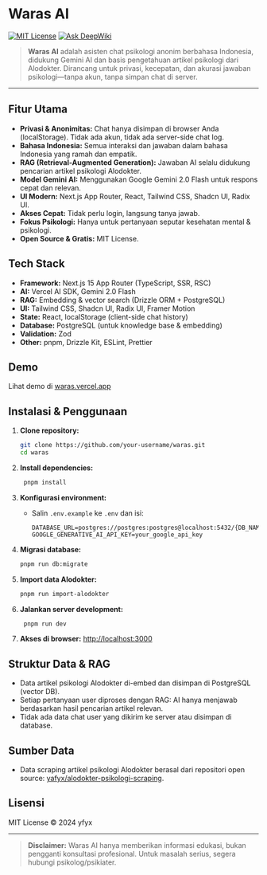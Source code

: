 # Waras AI

[![MIT License](https://img.shields.io/badge/license-MIT-blue.svg)](LICENSE)
[![Ask DeepWiki](https://deepwiki.com/badge.svg)](https://deepwiki.com/yafyx/waras)

> **Waras AI** adalah asisten chat psikologi anonim berbahasa Indonesia, didukung Gemini AI dan basis pengetahuan artikel psikologi dari Alodokter. Dirancang untuk privasi, kecepatan, dan akurasi jawaban psikologi—tanpa akun, tanpa simpan chat di server.

---

## Fitur Utama

- **Privasi & Anonimitas:** Chat hanya disimpan di browser Anda (localStorage). Tidak ada akun, tidak ada server-side chat log.
- **Bahasa Indonesia:** Semua interaksi dan jawaban dalam bahasa Indonesia yang ramah dan empatik.
- **RAG (Retrieval-Augmented Generation):** Jawaban AI selalu didukung pencarian artikel psikologi Alodokter.
- **Model Gemini AI:** Menggunakan Google Gemini 2.0 Flash untuk respons cepat dan relevan.
- **UI Modern:** Next.js App Router, React, Tailwind CSS, Shadcn UI, Radix UI.
- **Akses Cepat:** Tidak perlu login, langsung tanya jawab.
- **Fokus Psikologi:** Hanya untuk pertanyaan seputar kesehatan mental & psikologi.
- **Open Source & Gratis:** MIT License.

## Tech Stack

- **Framework:** Next.js 15 App Router (TypeScript, SSR, RSC)
- **AI:** Vercel AI SDK, Gemini 2.0 Flash
- **RAG:** Embedding & vector search (Drizzle ORM + PostgreSQL)
- **UI:** Tailwind CSS, Shadcn UI, Radix UI, Framer Motion
- **State:** React, localStorage (client-side chat history)
- **Database:** PostgreSQL (untuk knowledge base & embedding)
- **Validation:** Zod
- **Other:** pnpm, Drizzle Kit, ESLint, Prettier

## Demo

Lihat demo di [waras.vercel.app](https://waras.vercel.app)

## Instalasi & Penggunaan

1. **Clone repository:**

   ```bash
   git clone https://github.com/your-username/waras.git
   cd waras
   ```

2. **Install dependencies:**

   ```bash
    pnpm install
    ```

3. **Konfigurasi environment:**

   - Salin `.env.example` ke `.env` dan isi:

     ```env
     DATABASE_URL=postgres://postgres:postgres@localhost:5432/{DB_NAME}
     GOOGLE_GENERATIVE_AI_API_KEY=your_google_api_key
     ```

4. **Migrasi database:**

   ```bash
   pnpm run db:migrate
   ```

5. **Import data Alodokter:**

   ```bash
   pnpm run import-alodokter
   ```

6. **Jalankan server development:**

   ```bash
    pnpm run dev
    ```

7. **Akses di browser:**
   [http://localhost:3000](http://localhost:3000)

## Struktur Data & RAG

- Data artikel psikologi Alodokter di-embed dan disimpan di PostgreSQL (vector DB).
- Setiap pertanyaan user diproses dengan RAG: AI hanya menjawab berdasarkan hasil pencarian artikel relevan.
- Tidak ada data chat user yang dikirim ke server atau disimpan di database.

## Sumber Data

- Data scraping artikel psikologi Alodokter berasal dari repositori open source: [yafyx/alodokter-psikologi-scraping](https://github.com/yafyx/alodokter-psikologi-scraping).

## Lisensi

MIT License © 2024 yfyx

---

> **Disclaimer:** Waras AI hanya memberikan informasi edukasi, bukan pengganti konsultasi profesional. Untuk masalah serius, segera hubungi psikolog/psikiater.

